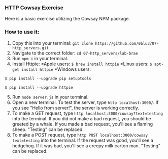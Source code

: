 ### HTTP Cowsay Exercise
Here is a basic exercise utilizing the Cowsay NPM package.

### How to use it:
1. Copy this into your terminal:
`git clone https://github.com/0blu3/07-http_servers.git`
2. Navigate to the correct folder: `cd 07-http_servers/lab-brae`
3. Run `npm i` in your terminal.
4. Install Httpie:
*Apple users: `$ brew install httpie`
*Linux users: `$ apt-get install httpie`
*Windows users: 
```
$ pip install --upgrade pip setuptools

$ pip install --upgrade httpie
```
5. Run `node server.js` in your terminal.
6. Open a new terminal. To test the server, type `http localhost:3000/`. 
    If you see "Hello from server!", the server is working correctly.
7. To make a GET request, type `http localhost:3000/cowsay?text=testing` into the terminal. If you did not make a bad request, you should be greeted by a whale. If you made a bad request, you'll see a flaming sheep. "Testing" can be replaced.
8. To make a POST request, type `http POST localhost:3000/cowsay text=testing` into the terminal. If the request was good, you'll see a hedgehog. If it was bad, you'll see a creepy milk carton man. "Testing" can be replaced.




